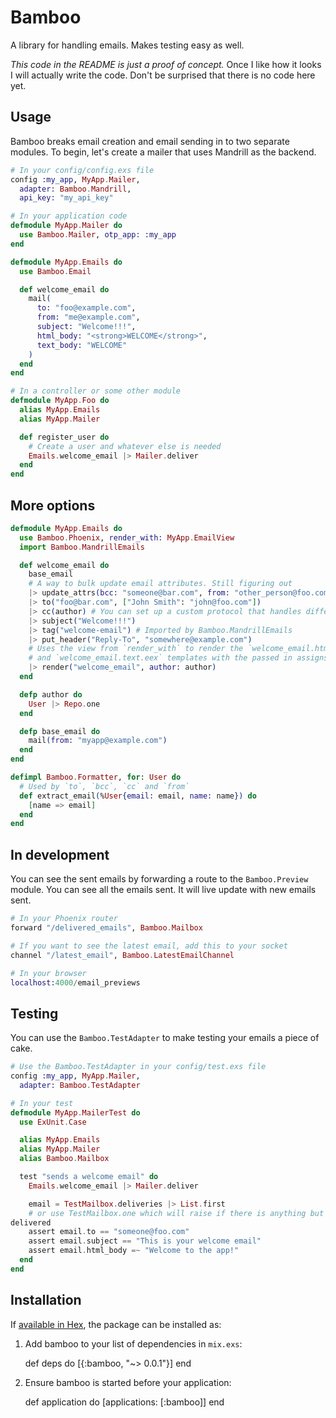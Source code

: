 # Bamboo

A library for handling emails. Makes testing easy as well.

*This code in the README is just a proof of concept.* Once I like how it looks I
will actually write the code. Don't be surprised that there is no code here yet.

## Usage

Bamboo breaks email creation and email sending in to two separate modules. To
begin, let's create a mailer that uses Mandrill as the backend.

```elixir
# In your config/config.exs file
config :my_app, MyApp.Mailer,
  adapter: Bamboo.Mandrill,
  api_key: "my_api_key"

# In your application code
defmodule MyApp.Mailer do
  use Bamboo.Mailer, otp_app: :my_app
end

defmodule MyApp.Emails do
  use Bamboo.Email

  def welcome_email do
    mail(
      to: "foo@example.com",
      from: "me@example.com",
      subject: "Welcome!!!",
      html_body: "<strong>WELCOME</strong>",
      text_body: "WELCOME"
    )
  end
end

# In a controller or some other module
defmodule MyApp.Foo do
  alias MyApp.Emails
  alias MyApp.Mailer

  def register_user do
    # Create a user and whatever else is needed
    Emails.welcome_email |> Mailer.deliver
  end
end
```

## More options

```elixir
defmodule MyApp.Emails do
  use Bamboo.Phoenix, render_with: MyApp.EmailView
  import Bamboo.MandrillEmails

  def welcome_email do
    base_email
    # A way to bulk update email attributes. Still figuring out
    |> update_attrs(bcc: "someone@bar.com", from: "other_person@foo.com")
    |> to("foo@bar.com", ["John Smith": "john@foo.com"])
    |> cc(author) # You can set up a custom protocol that handles different types of structs.
    |> subject("Welcome!!!")
    |> tag("welcome-email") # Imported by Bamboo.MandrillEmails
    |> put_header("Reply-To", "somewhere@example.com")
    # Uses the view from `render_with` to render the `welcome_email.html.eex`
    # and `welcome_email.text.eex` templates with the passed in assigns
    |> render("welcome_email", author: author)
  end

  defp author do
    User |> Repo.one
  end

  defp base_email do
    mail(from: "myapp@example.com")
  end
end

defimpl Bamboo.Formatter, for: User do
  # Used by `to`, `bcc`, `cc` and `from`
  def extract_email(%User{email: email, name: name}) do
    [name => email]
  end
end
```

## In development

You can see the sent emails by forwarding a route to the `Bamboo.Preview`
module. You can see all the emails sent. It will live update with new emails
sent.

```elixir
# In your Phoenix router
forward "/delivered_emails", Bamboo.Mailbox

# If you want to see the latest email, add this to your socket
channel "/latest_email", Bamboo.LatestEmailChannel

# In your browser
localhost:4000/email_previews
```

## Testing

You can use the `Bamboo.TestAdapter` to make testing your emails a piece of cake.

```elixir
# Use the Bamboo.TestAdapter in your config/test.exs file
config :my_app, MyApp.Mailer,
  adapter: Bamboo.TestAdapter

# In your test
defmodule MyApp.MailerTest do
  use ExUnit.Case

  alias MyApp.Emails
  alias MyApp.Mailer
  alias Bamboo.Mailbox

  test "sends a welcome email" do
    Emails.welcome_email |> Mailer.deliver

    email = TestMailbox.deliveries |> List.first
    # or use TestMailbox.one which will raise if there is anything but one email
delivered
    assert email.to == "someone@foo.com"
    assert email.subject == "This is your welcome email"
    assert email.html_body =~ "Welcome to the app!"
  end
end
```

## Installation

If [available in Hex](https://hex.pm/docs/publish), the package can be installed as:

  1. Add bamboo to your list of dependencies in `mix.exs`:

        def deps do
          [{:bamboo, "~> 0.0.1"}]
        end

  2. Ensure bamboo is started before your application:

        def application do
          [applications: [:bamboo]]
        end
